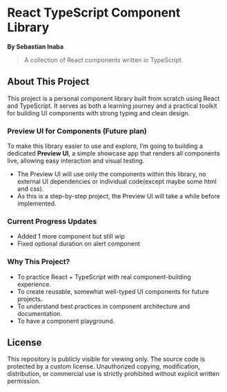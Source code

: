 # React TypeScript Component Library

**By Sebastian Inaba**

> A collection of React components written in TypeScript.

## About This Project

This project is a personal component library built from scratch using React and TypeScript. It serves as both a learning journey and a practical toolkit for building UI components with strong typing and clean design.

### Preview UI for Components (Future plan)

To make this library easier to use and explore, I’m going to building a dedicated **Preview UI**, a simple showcase app that renders all components live, allowing easy interaction and visual testing.

- The Preview UI will use only the components within this library, no external UI dependencies or individual code(except maybe some html and css).
- As this is a step-by-step project, the Preview UI will take a while before implemented.

### Current Progress Updates

- Added 1 more component but still wip 
- Fixed optional duration on alert component

### Why This Project?

- To practice React + TypeScript with real component-building experience.
- To create reusable, somewhat well-typed UI components for future projects.
- To understand best practices in component architecture and documentation.
- To have a component playground.

## License

This repository is publicly visible for viewing only. The source code is protected by a custom license.
Unauthorized copying, modification, distribution, or commercial use is strictly prohibited without explicit written permission.
